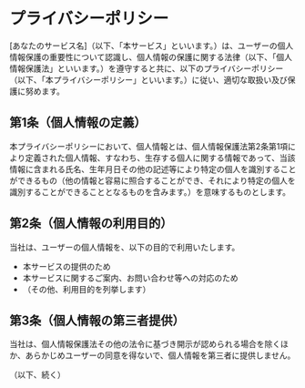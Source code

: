 # プライバシーポリシー

[あなたのサービス名]（以下、「本サービス」といいます。）は、ユーザーの個人情報保護の重要性について認識し、個人情報の保護に関する法律（以下、「個人情報保護法」といいます。）を遵守すると共に、以下のプライバシーポリシー（以下、「本プライバシーポリシー」といいます。）に従い、適切な取扱い及び保護に努めます。

## 第1条（個人情報の定義）
本プライバシーポリシーにおいて、個人情報とは、個人情報保護法第2条第1項により定義された個人情報、すなわち、生存する個人に関する情報であって、当該情報に含まれる氏名、生年月日その他の記述等により特定の個人を識別することができるもの（他の情報と容易に照合することができ、それにより特定の個人を識別することができることとなるものを含みます。）を意味するものとします。

## 第2条（個人情報の利用目的）
当社は、ユーザーの個人情報を、以下の目的で利用いたします。
- 本サービスの提供のため
- 本サービスに関するご案内、お問い合わせ等への対応のため
- （その他、利用目的を列挙します）

## 第3条（個人情報の第三者提供）
当社は、個人情報保護法その他の法令に基づき開示が認められる場合を除くほか、あらかじめユーザーの同意を得ないで、個人情報を第三者に提供しません。

（以下、続く）

